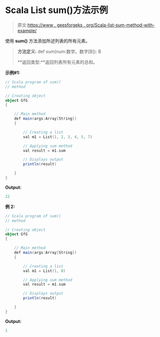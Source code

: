 # Scala List sum()方法示例

> 原文:[https://www . geesforgeks . org/Scala-list-sum-method-with-example/](https://www.geeksforgeeks.org/scala-list-sum-method-with-example/)

使用 **sum()** 方法添加所述列表的所有元素。

> **方法定义:** def sum(num:数学。数字[B]): B
> 
> **返回类型:**返回列表所有元素的总和。

**示例#1:**

```scala
// Scala program of sum()
// method

// Creating object
object GfG
{ 

    // Main method
    def main(args:Array[String])
    {

        // Creating a list
        val m1 = List(1, 2, 3, 4, 5, 7)

        // Applying sum method
        val result = m1.sum

        // Displays output
        println(result)

    }
}
```

**Output:**

```scala
22

```

**例 2:**

```scala
// Scala program of sum()
// method

// Creating object
object GfG
{ 

    // Main method
    def main(args:Array[String])
    {

        // Creating a list
        val m1 = List(1, 0)

        // Applying sum method
        val result = m1.sum

        // Displays output
        println(result)

    }
}
```

**Output:**

```scala
1

```
